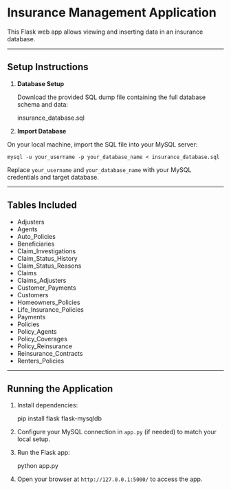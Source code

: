 # Insurance Management Application

This Flask web app allows viewing and inserting data in an insurance database.

---

## Setup Instructions

1. **Database Setup**

   Download the provided SQL dump file containing the full database schema and data:


    insurance_database.sql

2. **Import Database**

On your local machine, import the SQL file into your MySQL server:

    mysql -u your_username -p your_database_name < insurance_database.sql


Replace `your_username` and `your_database_name` with your MySQL credentials and target database.

---

## Tables Included

- Adjusters  
- Agents  
- Auto_Policies  
- Beneficiaries  
- Claim_Investigations  
- Claim_Status_History  
- Claim_Status_Reasons  
- Claims  
- Claims_Adjusters  
- Customer_Payments  
- Customers  
- Homeowners_Policies  
- Life_Insurance_Policies  
- Payments  
- Policies  
- Policy_Agents  
- Policy_Coverages  
- Policy_Reinsurance  
- Reinsurance_Contracts  
- Renters_Policies  

---

## Running the Application

1. Install dependencies:

    pip install flask flask-mysqldb


2. Configure your MySQL connection in `app.py` (if needed) to match your local setup.

3. Run the Flask app:

    python app.py

4. Open your browser at `http://127.0.0.1:5000/` to access the app.


